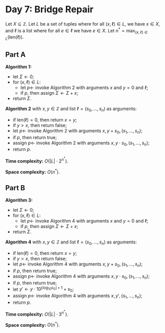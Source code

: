 <!-- day07.md -->
<!-- Copyright (c) 2024-2025 Ishan Pranav -->
<!-- Licensed under the MIT license. -->

<!-- Bridge Repair -->

# Day 7: Bridge Repair

Let $X\subseteq\mathbb{Z}$. Let $L$ be a set of tuples where for all
$(x,\ell)\in L$, we have $x\in X$, and $\ell$ is a list where for all $e\in\ell$
we have $e\in X$. Let $n^\ast=\max_{(x,\ell)\in L}(\mathrm{len}(\ell))$.

## Part A

**Algorithm 1:**

* let $\Sigma\leftarrow 0$;
* for $(x,\ell)\in L$:
  * let $p\leftarrow$ invoke Algorithm 2 with arguments $x$ and $y=0$ and $\ell$;
  * if $p$, then assign $\Sigma\leftarrow\Sigma+x$;
* return $\Sigma$.
  
**Algorithm 2** with $x,y\in\mathbb{Z}$ and list $\ell=(s_0,\dots,s_n)$ as arguments:

* if $\mathrm{len}(\ell)=0$, then return $x=y$;
* if $y>x$, then return $\text{false}$;
* let $p\leftarrow$ invoke Algorithm 2 with arguments $x,y+s_0,(s_1,\dots,s_n)$;
* if $p$, then return $\text{true}$;
* assign $p\leftarrow$ invoke Algorithm 2 with arguments $x,y\cdot s_0,(s_1,\dots,s_n)$;
* return $p$.

**Time complexity:** $O(\lvert L\rvert\cdot 2^{n^\ast})$.

**Space complexity:** $O(n^\ast)$.

## Part B

**Algorithm 3:**

* let $\Sigma\leftarrow 0$;
* for $(x,\ell)\in L$:
  * let $p\leftarrow$ invoke Algorithm 4 with arguments $x$ and $y=0$ and $\ell$;
  * if $p$, then assign $\Sigma\leftarrow\Sigma+x$;
* return $\Sigma$.
  
**Algorithm 4** with $x,y\in\mathbb{Z}$ and list $\ell=(s_0,\dots,s_n)$ as arguments:

* if $\mathrm{len}(\ell)=0$, then return $x=y$;
* if $y>x$, then return $\text{false}$;
* let $p\leftarrow$ invoke Algorithm 4 with arguments $x,y+s_0,(s_1,\dots,s_n)$;
* if $p$, then return $\text{true}$;
* assign $p\leftarrow$ invoke Algorithm 4 with arguments $x,y\cdot s_0,(s_1,\dots,s_n)$;
* if $p$, then return $\text{true}$;
* let $y'\leftarrow y\cdot 10^{\lfloor\log_{10}{s_0}\rfloor+1}+s_0$;
* assign $p\leftarrow$ invoke Algorithm 4 with arguments $x,y',(s_1,\dots,s_n)$;
* return $p$.

**Time complexity:** $O(\lvert L\rvert\cdot 3^{n^\ast})$.

**Space complexity:** $O(n^\ast)$.
